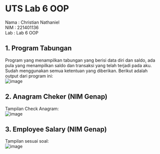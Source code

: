 # UTS Lab 6 OOP
Nama    : Christian Nathaniel <br>
NIM     : 221401136 <br>
Lab     : Lab 6 OOP <br>

## 1. Program Tabungan
Program yang menampilkan tabungan yang berisi data diri dan saldo, ada pula yang menampilkan saldo dan transaksi yang telah terjadi pada aku. Sudah menggunakan semua ketentuan yang diberikan. Berikut adalah output dari program ini:<br>
![image](https://github.com/ChristianNathanielP/UTS_Lab6_OOP/assets/114709222/efc382a1-01d3-4845-ae3c-fb7c3b4272d4)

## 2. Anagram Cheker (NIM Genap)
Tampilan Check Anagram: <br>
![image](https://github.com/ChristianNathanielP/UTS_Lab6_OOP/assets/114709222/f1fa713e-a9c0-47f0-8db9-7d46c5c42987)

## 3. Employee Salary (NIM Genap)
Tampilan sesuai soal: <br>
![image](https://github.com/ChristianNathanielP/UTS_Lab6_OOP/assets/114709222/8729a4db-fa29-48fb-8ff3-84aa7282125a)

